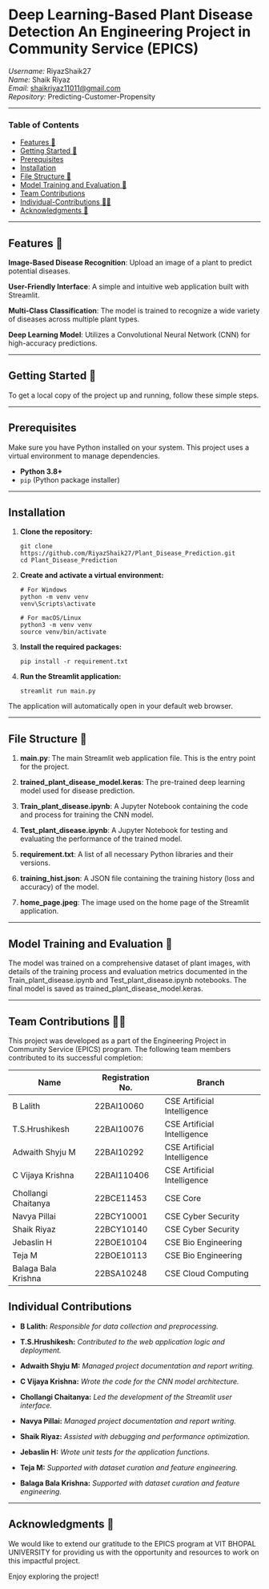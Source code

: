 # Deep Learning-Based Plant Disease Detection An Engineering Project in Community Service (EPICS)

*Username:* RiyazShaik27 <br>
*Name:* Shaik Riyaz <br>
*Email:* shaikriyaz11011@gmail.com <br>
*Repository:* Predicting-Customer-Propensity <br>

---

### Table of Contents

* [Features 🌱](#-Features)
* [Getting Started 🚀](#-Getting-Started)
* [Prerequisites](#-Prerequisites)
* [Installation](#️-Installation)
* [File Structure 📁](#-File-Structure)
* [Model Training and Evaluation 🧠](#-Model-Training-and-Evaluation)
* [Team Contributions](#-Team-Contributions)
* [Individual-Contributions 👨‍💻](#-Individual-Contributions)
* [Acknowledgments 🙏](#-Acknowledgments)

---  

## Features 🌱
**Image-Based Disease Recognition**: Upload an image of a plant to predict potential diseases.

**User-Friendly Interface**: A simple and intuitive web application built with Streamlit.

**Multi-Class Classification**: The model is trained to recognize a wide variety of diseases across multiple plant types.

**Deep Learning Model**: Utilizes a Convolutional Neural Network (CNN) for high-accuracy predictions.

---

## Getting Started 🚀
To get a local copy of the project up and running, follow these simple steps.

---
## Prerequisites

Make sure you have Python installed on your system. This project uses a virtual environment to manage dependencies.

- **Python 3.8+**
- `pip` (Python package installer)

---

## Installation

1. **Clone the repository:**

    ```
    git clone https://github.com/RiyazShaik27/Plant_Disease_Prediction.git
    cd Plant_Disease_Prediction
    ```

2. **Create and activate a virtual environment:**

    ```
    # For Windows
    python -m venv venv
    venv\Scripts\activate

    # For macOS/Linux
    python3 -m venv venv
    source venv/bin/activate
    ```

3. **Install the required packages:**

    ```
    pip install -r requirement.txt
    ```

4. **Run the Streamlit application:**

    ```
    streamlit run main.py
    ```

The application will automatically open in your default web browser.


---

## File Structure 📁
1. **main.py**: The main Streamlit web application file. This is the entry point for the project.

2. **trained_plant_disease_model.keras**: The pre-trained deep learning model used for disease prediction.

3. **Train_plant_disease.ipynb**: A Jupyter Notebook containing the code and process for training the CNN model.

4. **Test_plant_disease.ipynb**: A Jupyter Notebook for testing and evaluating the performance of the trained model.

5. **requirement.txt**: A list of all necessary Python libraries and their versions.

6. **training_hist.json**: A JSON file containing the training history (loss and accuracy) of the model.

7. **home_page.jpeg**: The image used on the home page of the Streamlit application.

---

## Model Training and Evaluation 🧠
The model was trained on a comprehensive dataset of plant images, with details of the training process and evaluation metrics documented in the Train_plant_disease.ipynb and Test_plant_disease.ipynb notebooks. The final model is saved as trained_plant_disease_model.keras.

---

## Team Contributions 👨‍💻
This project was developed as a part of the Engineering Project in Community Service (EPICS) program. The following team members contributed to its successful completion:

| Name                 | Registration No. | Branch                   |
|----------------------|------------------|--------------------------|
| B Lalith             | 22BAI10060       | CSE Artificial Intelligence |
| T.S.Hrushikesh       | 22BAI10076       | CSE Artificial Intelligence |
| Adwaith Shyju M      | 22BAI10292       | CSE Artificial Intelligence |
| C Vijaya Krishna     | 22BAI110406      | CSE Artificial Intelligence |
| Chollangi Chaitanya  | 22BCE11453       | CSE Core                 |
| Navya Pillai         | 22BCY10001       | CSE Cyber Security       |
| Shaik Riyaz          | 22BCY10140       | CSE Cyber Security       |
| Jebaslin H           | 22BOE10104       | CSE Bio Engineering      |
| Teja M               | 22BOE10113       | CSE Bio Engineering      |
| Balaga Bala Krishna  | 22BSA10248       | CSE Cloud Computing      |


## Individual Contributions

- **B Lalith:**
    *Responsible for data collection and preprocessing.*

- **T.S.Hrushikesh:**
   *Contributed to the web application logic and deployment.*

- **Adwaith Shyju M:**
    *Managed project documentation and report writing.*

- **C Vijaya Krishna:**
   *Wrote the code for the CNN model architecture.*

- **Chollangi Chaitanya:**
     *Led the development of the Streamlit user interface.*

- **Navya Pillai:**
    *Managed project documentation and report writing.*

- **Shaik Riyaz:**
    *Assisted with debugging and performance optimization.*

- **Jebaslin H:**
    *Wrote unit tests for the application functions.*

- **Teja M:**
    *Supported with dataset curation and feature engineering.*

- **Balaga Bala Krishna:**
    *Supported with dataset curation and feature engineering.*

---

## Acknowledgments 🙏
We would like to extend our gratitude to the EPICS program at VIT BHOPAL UNIVERSITY for providing us with the opportunity and resources to work on this impactful project.

Enjoy exploring the project!
